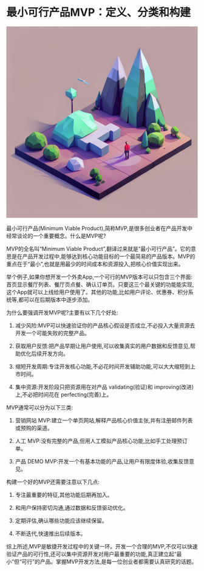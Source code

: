 # 最小可行产品MVP：定义、分类和构建

![](../images/20230804105753.png)

最小可行产品(Minimum Viable Product),简称MVP,是很多创业者在产品开发中经常谈论的一个重要概念。什么是MVP呢?

MVP的全名叫“Minimum Viable Product”,翻译过来就是“最小可行产品”。它的意思是在产品开发过程中,能够达到核心功能目标的一个最简易的产品版本。MVP的重点在于“最小”,也就是用最少的时间成本和资源投入,把核心价值实现出来。

举个例子,如果你想开发一个外卖App,一个可行的MVP版本可以只包含三个界面:首页显示餐厅列表、餐厅页点餐、确认订单页。只要这三个最关键的功能能实现,这个App就可以上线给用户使用了。其他的功能,比如用户评论、优惠券、积分系统等,都可以在后期版本中逐步添加。

为什么要强调开发MVP呢?主要有以下几个好处:

1. 减少风险:MVP可以快速验证你的产品核心假设是否成立,不必投入大量资源去开发一个可能失败的完整产品。

2. 获取用户反馈:把产品早期让用户使用,可以收集真实的用户数据和反馈意见,帮助优化后续开发方向。

3. 缩短开发周期:专注开发核心功能,不必花时间开发辅助功能,可以大大缩短到上市时间。

4. 集中资源:开发阶段只把资源用在对产品 validating(验证)和 improving(改进)上,不必把时间花在 perfecting(完善)上。

MVP通常可以分为以下三类:

1. 营销网站 MVP:建立一个单页网站,解释产品核心价值主张,并有注册邮件列表或预购的渠道。

2. 人工 MVP:没有完整的产品,但用人工模拟产品核心功能,比如手工处理预订单。

3. 产品 DEMO MVP:开发一个有基本功能的产品,让用户有限度体验,收集反馈意见。

构建一个好的MVP还需要注意以下几点:

1. 专注最重要的特征,其他功能后期再加入。

2. 和用户保持密切沟通,通过数据和反馈驱动优化。

3. 定期评估,确认哪些功能应该继续保留。

4. 不断迭代,快速推出后续版本。

综上所述,MVP是敏捷开发过程中的关键一环。开发一个合理的MVP,不仅可以快速验证产品的可行性,还可以集中资源开发对用户最重要的功能,真正建立起“最小”但“可行”的产品。掌握MVP开发方法,是每一位创业者都需要认真研究的话题。
